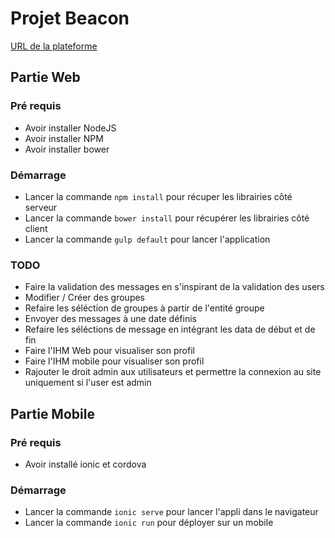 # Projet Beacon

[URL de la plateforme](https://beacon.martin-choraine.fr/)

## Partie Web

### Pré requis
- Avoir installer NodeJS
- Avoir installer NPM
- Avoir installer bower

### Démarrage
- Lancer la commande `npm install` pour récuper les librairies côté serveur
- Lancer la commande `bower install` pour récupérer les librairies côté client
- Lancer la commande `gulp default` pour lancer l'application

### TODO
- Faire la validation des messages en s'inspirant de la validation des users
- Modifier / Créer des groupes 
- Refaire les séléction de groupes à partir de l'entité groupe
- Envoyer des messages à une date définis
- Refaire les séléctions de message en intégrant les data de début et de fin
- Faire l'IHM Web pour visualiser son profil
- Faire l'IHM mobile pour visualiser son profil
- Rajouter le droit admin aux utilisateurs et permettre la connexion au site uniquement si l'user est admin

## Partie Mobile

### Pré requis
- Avoir installé ionic et cordova

### Démarrage
- Lancer la commande `ionic serve` pour lancer l'appli dans le navigateur
- Lancer la commande `ionic run` pour déployer sur un mobile
